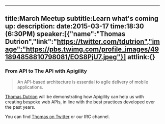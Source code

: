 ----
title:March Meetup
subtitle:Learn what's coming up:
description:
date:2015-03-17
time:18:30 (6:30PM)
speaker:[{"name":"Thomas Dutrion","link":"https://twitter.com/tdutrion","image":"https://pbs.twimg.com/profile_images/491894858810798081/EOS8PjU7.jpeg"}]
attlink:{}
----

### From API to The API with Apigility

> An API-based architecture is essential to agile delivery of mobile applications.  

[Thomas Dutrion][2] will be demonstrating how Apigility can help us with creating bespoke web APIs, in line with the best practices developed over the past years.

You can find [Thomas on Twitter][3] or our IRC channel.

[2]: https://www.engineor.com
[3]: https://twitter.com/tdutrion
